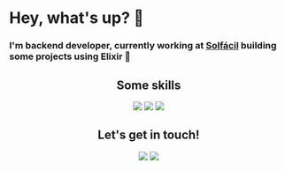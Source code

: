 # Hey, what's up? :beers:
 
### I'm backend developer, currently working at [Solfácil](https://github.com/solfacil) building some projects using Elixir :purple_heart:

<center>
  <div text-align="justify">
    <h2>Some skills</h2>
    <img src="https://img.shields.io/badge/elixir-634c79?style=for-the-badge&logo=elixir&logoColor=white"/>
    <img src="https://img.shields.io/badge/php-787cb4?style=for-the-badge&logo=php&logoColor=white"/>
    <img src="https://img.shields.io/badge/python-f2c53d?style=for-the-badge&logo=python&logoColor=white"/>
  </div>
 
  <div text-align="justify">
    <h2>Let's get in touch!</h2>
    <a href="https://www.linkedin.com/in/vinicius-luiz"><img src="https://img.shields.io/badge/Linkedin-2261b8?style=for-the-badge&logo=linkedin&logoColor=white"/></a>
    <a href="https://twitter.com/viniciuslcp97"><img src="https://img.shields.io/badge/Twitter-38a2e4?style=for-the-badge&logo=twitter&logoColor=white"/></a>
  </div>
</center>
